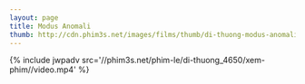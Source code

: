 ```yaml
---
layout: page
title: Modus Anomali
thumb: http://cdn.phim3s.net/images/films/thumb/di-thuong-modus-anomali-2012.jpg
---
```

{% include jwpadv src='//phim3s.net/phim-le/di-thuong_4650/xem-phim//video.mp4' %}